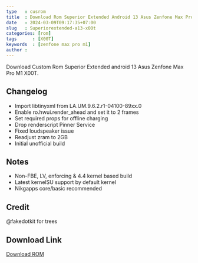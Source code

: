 ```yaml
---
type   : cusrom
title  : Download Rom Superior Extended Android 13 Asus Zenfone Max Pro M1
date   : 2024-03-09T09:17:35+07:00
slug   : Superiorextended-a13-x00t
categories: [rom]
tags      : [X00T]
keywords  : [zenfone max pro m1]
author : 
---
```


Download Custom Rom Superior Extended android 13 Asus Zenfone Max Pro M1 X00T.

## Changelog
- Import libtinyxml from LA.UM.9.6.2.r1-04100-89xx.0
- Enable ro.hwui.render_ahead and set it to 2 frames
- Set required props for offline charging
- Drop renderscript Pinner Service
- Fixed loudspeaker issue
- Readjust zram to 2GB
- Initial unofficial build

## Notes
- Non-FBE, LV, enforcing & 4.4 kernel based build
- Latest kernelSU support by default kernel
- Nikgapps core/basic recommended

## Credit
@fakedotkit for trees 


## Download Link
[Download ROM](https://devuploads.com/xkzutss6dryf)
